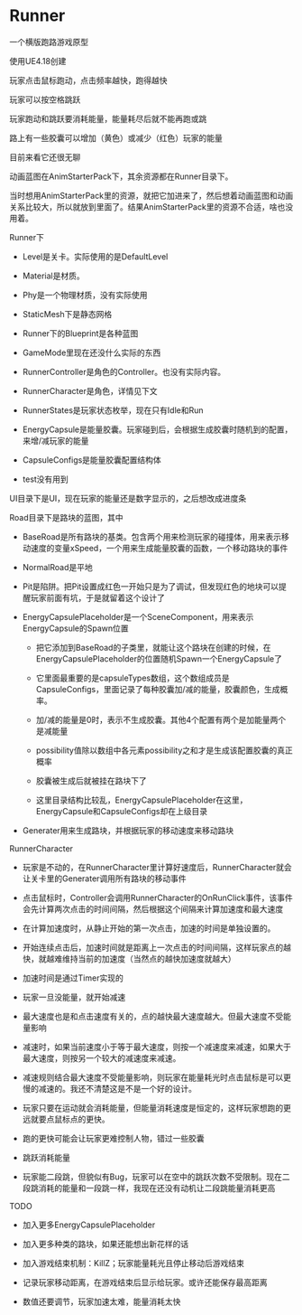 # Runner
一个横版跑路游戏原型

使用UE4.18创建

玩家点击鼠标跑动，点击频率越快，跑得越快

玩家可以按空格跳跃

玩家跑动和跳跃要消耗能量，能量耗尽后就不能再跑或跳

路上有一些胶囊可以增加（黄色）或减少（红色）玩家的能量

目前来看它还很无聊  <br />




动画蓝图在AnimStarterPack下，其余资源都在Runner目录下。

当时想用AnimStarterPack里的资源，就把它加进来了，然后想着动画蓝图和动画关系比较大，所以就放到里面了。结果AnimStarterPack里的资源不合适，啥也没用着。

Runner下

  - Level是关卡。实际使用的是DefaultLevel
  
  - Material是材质。
  
  - Phy是一个物理材质，没有实际使用
  
  - StaticMesh下是静态网格
  
  
  
  - Runner下的Blueprint是各种蓝图
 
  - GameMode里现在还没什么实际的东西
  
  - RunnerController是角色的Controller。也没有实际内容。
  
  - RunnerCharacter是角色，详情见下文
  
  - RunnerStates是玩家状态枚举，现在只有Idle和Run
  
  - EnergyCapsule是能量胶囊。玩家碰到后，会根据生成胶囊时随机到的配置，来增/减玩家的能量
  
  - CapsuleConfigs是能量胶囊配置结构体
  
  - test没有用到
  
  
  
  UI目录下是UI，现在玩家的能量还是数字显示的，之后想改成进度条
  
  
  Road目录下是路块的蓝图，其中
  
  - BaseRoad是所有路块的基类。包含两个用来检测玩家的碰撞体，用来表示移动速度的变量xSpeed，一个用来生成能量胶囊的函数，一个移动路块的事件
    
  - NormalRoad是平地
    
  - Pit是陷阱。把Pit设置成红色一开始只是为了调试，但发现红色的地块可以提醒玩家前面有坑，于是就留着这个设计了
    
  - EnergyCapsulePlaceholder是一个SceneComponent，用来表示EnergyCapsule的Spawn位置
    
      - 把它添加到BaseRoad的子类里，就能让这个路块在创建的时候，在EnergyCapsulePlaceholder的位置随机Spawn一个EnergyCapsule了
      
      - 它里面最重要的是capsuleTypes数组，这个数组成员是CapsuleConfigs，里面记录了每种胶囊加/减的能量，胶囊颜色，生成概率。
      
      - 加/减的能量是0时，表示不生成胶囊。其他4个配置有两个是加能量两个是减能量
      
      - possibility值除以数组中各元素possibility之和才是生成该配置胶囊的真正概率
      
      - 胶囊被生成后就被挂在路块下了
      
      - 这里目录结构比较乱，EnergyCapsulePlaceholder在这里，EnergyCapsule和CapsuleConfigs却在上级目录
      
  - Generater用来生成路块，并根据玩家的移动速度来移动路块
    
    
    
  RunnerCharacter
  
   - 玩家是不动的，在RunnerCharacter里计算好速度后，RunnerCharacter就会让关卡里的Generater调用所有路块的移动事件
    
   - 点击鼠标时，Controller会调用RunnerCharacter的OnRunClick事件，该事件会先计算两次点击的时间间隔，然后根据这个间隔来计算加速度和最大速度
    
   - 在计算加速度时，从静止开始的第一次点击，加速的时间是单独设置的。
    
   - 开始连续点击后，加速时间就是距离上一次点击的时间间隔，这样玩家点的越快，就越难维持当前的加速度（当然点的越快加速度就越大）
    
   - 加速时间是通过Timer实现的
    
   - 玩家一旦没能量，就开始减速
    
   - 最大速度也是和点击速度有关的，点的越快最大速度越大。但最大速度不受能量影响
    
   - 减速时，如果当前速度小于等于最大速度，则按一个减速度来减速，如果大于最大速度，则按另一个较大的减速度来减速。
    
   - 减速规则结合最大速度不受能量影响，则玩家在能量耗光时点击鼠标是可以更慢的减速的。我还不清楚这是不是一个好的设计。
    
   - 玩家只要在运动就会消耗能量，但能量消耗速度是恒定的，这样玩家想跑的更远就要点鼠标点的更快。
    
   - 跑的更快可能会让玩家更难控制人物，错过一些胶囊
    
   - 跳跃消耗能量
    
   - 玩家能二段跳，但貌似有Bug，玩家可以在空中的跳跃次数不受限制。现在二段跳消耗的能量和一段跳一样，我现在还没有动机让二段跳能量消耗更高
    
    
    
TODO

  - 加入更多EnergyCapsulePlaceholder
  
  - 加入更多种类的路块，如果还能想出新花样的话
  
  - 加入游戏结束机制：KillZ；玩家能量耗光且停止移动后游戏结束
  
  - 记录玩家移动距离，在游戏结束后显示给玩家。或许还能保存最高距离
  
  - 数值还要调节，玩家加速太难，能量消耗太快
  
  
    
    
    
    
    
